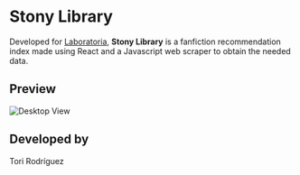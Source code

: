 # Stony Library
Developed for [Laboratoria](http://www.laboratoria.la), **Stony Library** is a fanfiction recommendation index made using React and a Javascript web scraper to obtain the needed data.
## Preview
![Desktop View](https://i.imgur.com/PXA4GRw.png)

## Developed by
Tori Rodríguez